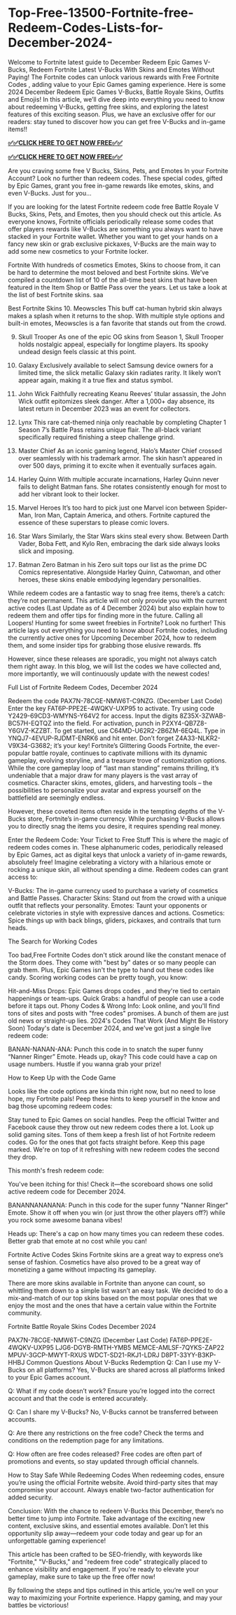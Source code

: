# Top-Free-13500-Fortnite-free-Redeem-Codes-Lists-for-December-2024-
Welcome to Fortnite latest guide to December Redeem Epic Games V-Bucks, Redeem Fortnite Latest V-Bucks With Skins and Emotes Without Paying! The Fortnite codes can unlock various rewards with Free Fortnite Codes , adding value to your Epic Games gaming experience. Here is some 2024 December Redeem Epic Games V-Bucks, Battle Royale Skins, Outfits and Emojis! In this article, we’ll dive deep into everything you need to know about redeeming V-Bucks, getting free skins, and exploring the latest features of this exciting season. Plus, we have an exclusive offer for our readers: stay tuned to discover how you can get free V-Bucks and in-game items!!

**[✅✅CLICK HERE TO GET NOW FREE✅✅](https://ali2jack.xyz/FORTNITE%20VBUCKS%20GENERATOR)**

**[✅✅CLICK HERE TO GET NOW FREE✅✅](https://ali2jack.xyz/FORTNITE%20VBUCKS%20GENERATOR)**

Are you craving some free V Bucks, Skins, Pets, and Emotes In your Fortnite Account? Look no further than redeem codes. These special codes, gifted by Epic Games, grant you free in-game rewards like emotes, skins, and even V-Bucks. Just for you...

If you are looking for the latest Fortnite redeem code free Battle Royale V Bucks, Skins, Pets, and Emotes, then you should check out this article. As everyone knows, Fortnite officials periodically release some codes that offer players rewards like V-Bucks are something you always want to have stacked in your Fortnite wallet. Whether you want to get your hands on a fancy new skin or grab exclusive pickaxes, V-Bucks are the main way to add some new cosmetics to your Fortnite locker.

Fortnite With hundreds of cosmetics Emotes, Skins to choose from, it can be hard to determine the most beloved and best Fortnite skins. We’ve compiled a countdown list of 10 of the all-time best skins that have been featured in the Item Shop or Battle Pass over the years. Let us take a look at the list of best Fortnite skins. saa

Best Fortnite Skins
10. Meowscles
This buff cat-human hybrid skin always makes a splash when it returns to the shop. With multiple style options and built-in emotes, Meowscles is a fan favorite that stands out from the crowd.

9. Skull Trooper
As one of the epic OG skins from Season 1, Skull Trooper holds nostalgic appeal, especially for longtime players. Its spooky undead design feels classic at this point.

8. Galaxy
Exclusively available to select Samsung device owners for a limited time, the slick metallic Galaxy skin radiates rarity. It likely won’t appear again, making it a true flex and status symbol.

7. John Wick
Faithfully recreating Keanu Reeves’ titular assassin, the John Wick outfit epitomizes sleek danger. After a 1,000+ day absence, its latest return in December 2023 was an event for collectors.

6. Lynx
This rare cat-themed ninja only reachable by completing Chapter 1 Season 7’s Battle Pass retains unique flair. The all-black variant specifically required finishing a steep challenge grind.

5. Master Chief
As an iconic gaming legend, Halo’s Master Chief crossed over seamlessly with his trademark armor. The skin hasn’t appeared in over 500 days, priming it to excite when it eventually surfaces again.

4. Harley Quinn
With multiple accurate incarnations, Harley Quinn never fails to delight Batman fans. She rotates consistently enough for most to add her vibrant look to their locker.

3. Marvel Heroes
It’s too hard to pick just one Marvel icon between Spider-Man, Iron Man, Captain America, and others. Fortnite captured the essence of these superstars to please comic lovers.

2. Star Wars
Similarly, the Star Wars skins steal every show. Between Darth Vader, Boba Fett, and Kylo Ren, embracing the dark side always looks slick and imposing.

1. Batman Zero
Batman in his Zero suit tops our list as the prime DC Comics representative. Alongside Harley Quinn, Catwoman, and other heroes, these skins enable embodying legendary personalities.

While redeem codes are a fantastic way to snag free items, there’s a catch: they’re not permanent. This article will not only provide you with the current active codes (Last Update as of 4 December 2024) but also explain how to redeem them and offer tips for finding more in the future. Calling all Loopers! Hunting for some sweet freebies in Fortnite? Look no further! This article lays out everything you need to know about Fortnite codes, including the currently active ones for Upcoming December 2024, how to redeem them, and some insider tips for grabbing those elusive rewards. ffs

However, since these releases are sporadic, you might not always catch them right away. In this blog, we will list the codes we have collected and, more importantly, we will continuously update with the newest codes!

Full List of Fortnite Redeem Codes, December 2024

Redeem the code PAX7N-78CGE-NMW6T-C9NZG. (December Last Code)
Enter the key FAT6P-PPE2E-4WQKV-UXP95 to activate.
Try using code Y2429-69CD3-WMYNS-Y64V2 for access.
Input the digits 8Z35X-3ZWAB-BC57H-EQTQZ into the field.
For activation, punch in P2XY4-QB7Z8-Y6GVZ-KZZBT.
To get started, use C64MD-U62R2-2B6ZM-6EQ4L.
Type in YNQJ7-4EVUP-RJDMT-ENRK6 and hit enter.
Don’t forget Z4A33-NLKR2-V9X34-G3682; it’s your key!
Fortnite’s Glittering Goods
Fortnite, the ever-popular battle royale, continues to captivate millions with its dynamic gameplay, evolving storyline, and a treasure trove of customization options. While the core gameplay loop of “last man standing” remains thrilling, it’s undeniable that a major draw for many players is the vast array of cosmetics. Character skins, emotes, gliders, and harvesting tools – the possibilities to personalize your avatar and express yourself on the battlefield are seemingly endless.

However, these coveted items often reside in the tempting depths of the V-Bucks store, Fortnite’s in-game currency. While purchasing V-Bucks allows you to directly snag the items you desire, it requires spending real money.

Enter the Redeem Code: Your Ticket to Free Stuff
This is where the magic of redeem codes comes in. These alphanumeric codes, periodically released by Epic Games, act as digital keys that unlock a variety of in-game rewards, absolutely free! Imagine celebrating a victory with a hilarious emote or rocking a unique skin, all without spending a dime. Redeem codes can grant access to:


V-Bucks: The in-game currency used to purchase a variety of cosmetics and Battle Passes.
Character Skins: Stand out from the crowd with a unique outfit that reflects your personality.
Emotes: Taunt your opponents or celebrate victories in style with expressive dances and actions.
Cosmetics: Spice things up with back blings, gliders, pickaxes, and contrails that turn heads.
 
The Search for Working Codes

Too bad,Free Fortnite Codes don't stick around like the constant menace of the Storm does. They come with "best by" dates or so many people can grab them. Plus, Epic Games isn't the type to hand out these codes like candy. Scoring working codes can be pretty tough, you know:


Hit-and-Miss Drops: Epic Games drops codes , and they're tied to certain happenings or team-ups.
Quick Grabs: a handful of people can use a code before it taps out.
Phony Codes & Wrong Info: Look online, and you'll find tons of sites and posts with "free codes" promises. A bunch of them are just old news or straight-up lies.
2024's Codes That Work (And Might Be History Soon)
Today's date is December 2024, and we've got just a single live redeem code:


BANAN-NANAN-ANA: Punch this code in to snatch the super funny “Nanner Ringer” Emote.
Heads up, okay? This code could have a cap on usage numbers. Hustle if you wanna grab your prize!

How to Keep Up with the Code Game

Looks like the code options are kinda thin right now, but no need to lose hope, my Fortnite pals! Peep these hints to keep yourself in the know and bag those upcoming redeem codes:


Stay tuned to Epic Games on social handles. Peep the official Twitter and Facebook cause they throw out new redeem codes there a lot.
Look up solid gaming sites. Tons of them keep a fresh list of hot Fortnite redeem codes. Go for the ones that got facts straight before.
Keep this page marked. We're on top of it refreshing with new redeem codes the second they drop.
 
This month's fresh redeem code:

You've been itching for this! Check it—the scoreboard shows one solid active redeem code for December 2024.


BANANNANANANA: Punch in this code for the super funny "Nanner Ringer" Emote. Show it off when you win (or just throw the other players off?) while you rock some awesome banana vibes!
 
Heads up: There's a cap on how many times you can redeem these codes. Better grab that emote at no cost while you can!

Fortnite Active Codes Skins
Fortnite skins are a great way to express one’s sense of fashion. Cosmetics have also proved to be a great way of monetizing a game without impacting its gameplay.

There are more skins available in Fortnite than anyone can count, so whittling them down to a simple list wasn’t an easy task. We decided to do a mix-and-match of our top skins based on the most popular ones that we enjoy the most and the ones that have a certain value within the Fortnite community.

Fortnite Battle Royale Skins Codes December 2024

PAX7N-78CGE-NMW6T-C9NZG (December Last Code)
FAT6P-PPE2E-4WQKV-UXP95
LJG6-DGYB-RMTH-YMB5
MEMCE-AMLSF-7QYKS-ZAP22
MPUV-3GCP-MWYT-RXUS
WDCT-SD21-RKJ1-LDRJ
D8PT-33YY-B3KP-HHBJ
Common Questions About V-Bucks Redemption
Q: Can I use my V-Bucks on all platforms?
Yes, V-Bucks are shared across all platforms linked to your Epic Games account.

Q: What if my code doesn’t work?
Ensure you’re logged into the correct account and that the code is entered accurately.

Q: Can I share my V-Bucks?
No, V-Bucks cannot be transferred between accounts.

Q: Are there any restrictions on the free code?
Check the terms and conditions on the redemption page for any limitations.

Q: How often are free codes released?
Free codes are often part of promotions and events, so stay updated through official channels.

How to Stay Safe While Redeeming Codes
When redeeming codes, ensure you’re using the official Fortnite website. Avoid third-party sites that may compromise your account. Always enable two-factor authentication for added security.

Conclusion:
With the chance to redeem V-Bucks this December, there’s no better time to jump into Fortnite. Take advantage of the exciting new content, exclusive skins, and essential emotes available. Don’t let this opportunity slip away—redeem your code today and gear up for an unforgettable gaming experience!

This article has been crafted to be SEO-friendly, with keywords like "Fortnite," "V-Bucks," and "redeem free code" strategically placed to enhance visibility and engagement. If you're ready to elevate your gameplay, make sure to take up the free offer now!

By following the steps and tips outlined in this article, you’re well on your way to maximizing your Fortnite experience. Happy gaming, and may your battles be victorious!
